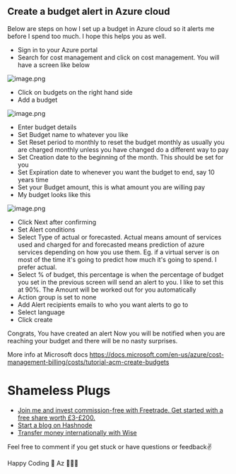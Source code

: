 ## Create a budget alert in Azure cloud

Below are steps on how I set up a budget in Azure cloud so it alerts me before I spend too much. I hope this helps you as well.

- Sign in to your Azure portal
- Search for cost management and click on cost management. You will have a screen like below

![image.png](https://cdn.hashnode.com/res/hashnode/image/upload/v1643478083183/NeUmJctNe.png)

- Click on budgets on the right hand side
- Add a budget

![image.png](https://cdn.hashnode.com/res/hashnode/image/upload/v1643478095872/94eMcJrXU.png)

- Enter budget details 
- Set Budget name to whatever you like
- Set Reset period to monthly to reset the budget monthly as usually you are charged monthly unless you have changed do a different way to pay
- Set Creation date to the beginning of the month. This should be set for you
- Set Expiration date to whenever you want the budget to end, say 10 years time 
- Set your Budget amount, this is what amount you are willing pay
- My budget looks like this 

![image.png](https://cdn.hashnode.com/res/hashnode/image/upload/v1643478119003/dI0A-YOJm.png)

- Click Next after confirming
- Set Alert conditions 
- Select Type of actual or forecasted. Actual means amount of services used and charged for and forecasted means prediction of azure services depending on how you use them. Eg. if a virtual server is on most of the time it's going to predict how much it's going to spend. I prefer actual.
- Select % of budget, this percentage is when the percentage of budget you set in the   previous screen will send an alert to you. I like to set this at 90%. The Amount will be worked out for you automatically
- Action group is set to none
- Add Alert recipients emails to who you want alerts to go to
- Select language
- Click create

Congrats, You have created an alert
Now you will be notified when you are reaching your budget and there will be no nasty surprises.

More info at Microsoft docs https://docs.microsoft.com/en-us/azure/cost-management-billing/costs/tutorial-acm-create-budgets

# Shameless Plugs 
- [Join me and invest commission-free with Freetrade. Get started with a free share worth £3-£200.](https://magic.freetrade.io/join/asrin/447192e9)
- [Start a blog on Hashnode](https://hashnode.com/@azcodez/joinme)
- [Transfer money internationally with Wise](https://wise.com/invite/ath/asrind)

Feel free to comment if you get stuck or have questions or feedback✌️

Happy Coding 🙂
Az 👨🏾‍💻
